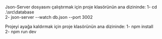 Json-Server dosyasını çalıştırmak için proje klasörünün ana dizininde:
1- cd .\src\database\
2- json-server --watch db.json --port 3002

Projeyi ayağa kaldırmak için proje klasörünün ana dizininde:
1- npm install
2- npm run dev
